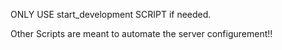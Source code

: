 


ONLY USE start_development SCRIPT if needed.


Other Scripts are meant to automate the server configurement!!

